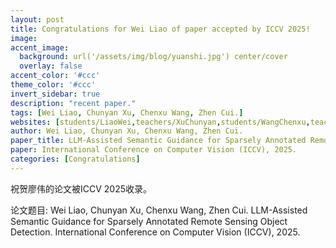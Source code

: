```yaml
---
layout: post
title: Congratulations for Wei Liao of paper accepted by ICCV 2025!
image:
accent_image:
  background: url('/assets/img/blog/yuanshi.jpg') center/cover
  overlay: false
accent_color: '#ccc'
theme_color: '#ccc'
invert_sidebar: true
description: "recent paper."
tags: [Wei Liao, Chunyan Xu, Chenxu Wang, Zhen Cui.]
websites: [students/LiaoWei,teachers/XuChunyan,students/WangChenxu,teachers/CuiZhen]
author: Wei Liao, Chunyan Xu, Chenxu Wang, Zhen Cui.
paper_title: LLM-Assisted Semantic Guidance for Sparsely Annotated Remote Sensing Object Detection.
paper: International Conference on Computer Vision (ICCV), 2025.
categories: [Congratulations]
---
```


祝贺廖伟的论文被ICCV 2025收录。

论文题目: Wei Liao, Chunyan Xu, Chenxu Wang, Zhen Cui. LLM-Assisted Semantic Guidance for Sparsely Annotated Remote Sensing Object Detection. International Conference on Computer Vision (ICCV), 2025.
